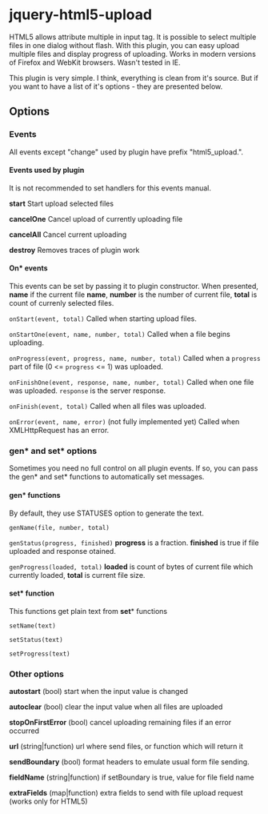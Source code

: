 # jquery-html5-upload

HTML5 allows attribute multiple in input tag. It is possible to select multiple files in one dialog without flash.
With this plugin, you can easy upload multiple files and display progress of uploading.
Works in modern versions of Firefox and WebKit browsers.
Wasn't tested in IE.

This plugin is very simple. I think, everything is clean from it's source. But if you want to have a list of it's options - they are presented below.

## Options

### Events

All events except "change" used by plugin have prefix "html5_upload.".

#### Events used by plugin

It is not recommended to set handlers for this events manual.

**start**
Start upload selected files

**cancelOne**
Cancel upload of currently uploading file

**cancelAll**
Cancel current uploading

**destroy**
Removes traces of plugin work

#### On* events

This events can be set by passing it to plugin constructor.
When presented, 
**name** if the current file **name**,
**number** is the number of current file,
**total** is count of currenly selected files.

`onStart(event, total)`
Called when starting upload files.

`onStartOne(event, name, number, total)`
Called when a file begins uploading.

`onProgress(event, progress, name, number, total)`
Called when a `progress` part of file (0 <= `progress` <= 1) was uploaded.

`onFinishOne(event, response, name, number, total)`
Called when one file was uploaded. `response` is the server response.

`onFinish(event, total)`
Called when all files was uploaded.

`onError(event, name, error)`
(not fully implemented yet)
Called when XMLHttpRequest has an error.

### gen* and set* options

Sometimes you need no full control on all plugin events. If so, you can pass the gen* and set* functions to automatically set messages.

#### gen* functions

By default, they use STATUSES option to generate the text.

`genName(file, number, total)`

`genStatus(progress, finished)`
**progress** is a fraction. **finished** is true if file uploaded and response otained.

`genProgress(loaded, total)`
**loaded** is count of bytes of current file which currently loaded, **total** is current file size.

#### set* function

This functions get plain text from **set*** functions

`setName(text)`

`setStatus(text)`

`setProgress(text)`

### Other options

**autostart** (bool) start when the input value is changed

**autoclear** (bool) clear the input value when all files are uploaded

**stopOnFirstError** (bool) cancel uploading remaining files if an error occurred

**url** (string|function) url where send files, or function which will return it

**sendBoundary** (bool) format headers to emulate usual form file sending.

**fieldName** (string|function) if setBoundary is true, value for file field name

**extraFields** (map|function) extra fields to send with file upload
request (works only for HTML5)
